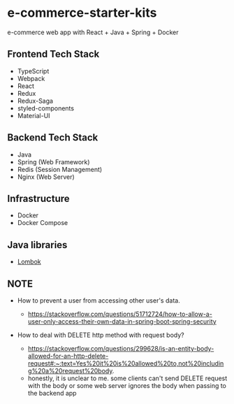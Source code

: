 # e-commerce-starter-kits
e-commerce web app with React + Java + Spring + Docker

## Frontend Tech Stack

  - TypeScript
  - Webpack
  - React
  - Redux
  - Redux-Saga
  - styled-components
  - Material-UI

## Backend Tech Stack

  - Java 
  - Spring (Web Framework)
  - Redis (Session Management)
  - Nginx (Web Server)

## Infrastructure

  - Docker
  - Docker Compose

## Java libraries

  - [Lombok](https://projectlombok.org/)

## NOTE

  - How to prevent a user from accessing other user's data.

    - https://stackoverflow.com/questions/51712724/how-to-allow-a-user-only-access-their-own-data-in-spring-boot-spring-security

  - How to deal with DELETE http method with request body?

    - https://stackoverflow.com/questions/299628/is-an-entity-body-allowed-for-an-http-delete-request#:~:text=Yes%20it%20is%20allowed%20to,not%20including%20a%20request%20body.
    - honestly, it is unclear to me. some clients can't send DELETE request with the body or some web server ignores the body when passing to the backend app     
